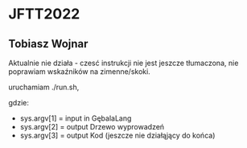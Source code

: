 # JFTT2022
## Tobiasz Wojnar

Aktualnie nie działa - czesć instrukcji nie jest jeszcze tłumaczona, nie poprawiam wskaźników na zimenne/skoki.

uruchamiam ./run.sh,

gdzie: 
* sys.argv[1] = input in GębalaLang
* sys.argv[2] = output Drzewo wyprowadzeń
* sys.argv[3] = output Kod (jeszcze nie działąjący do końca)